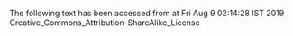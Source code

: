The following text has been accessed from at Fri Aug 9 02:14:28 IST 2019
Creative_Commons_Attribution-ShareAlike_License

